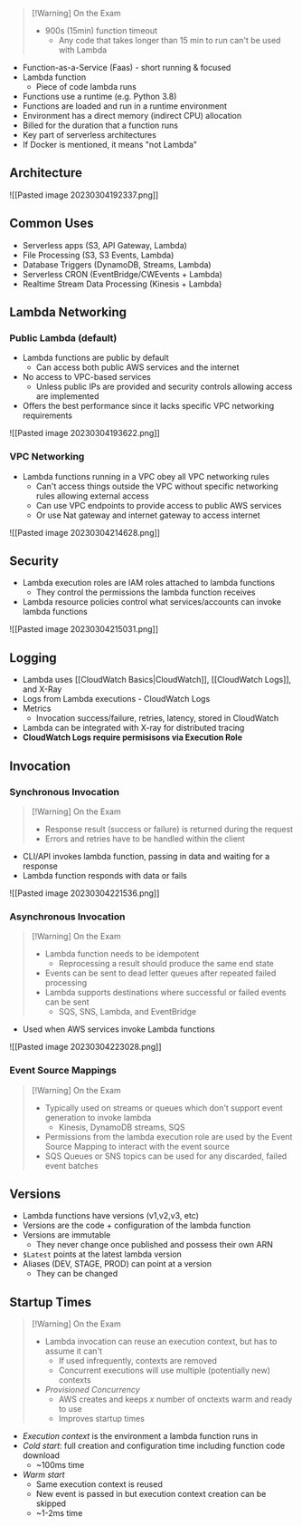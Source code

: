 >[!Warning] On the Exam
> - 900s (15min) function timeout
> 	- Any code that takes longer than 15 min to run can't be used with Lambda

- Function-as-a-Service (Faas) - short running & focused
- Lambda function
	- Piece of code lambda runs
- Functions use a runtime (e.g. Python 3.8)
- Functions are loaded and run in a runtime environment
- Environment has a direct memory (indirect CPU) allocation
- Billed for the duration that a function runs
- Key part of serverless architectures
- If Docker is mentioned, it means "not Lambda"

## Architecture

![[Pasted image 20230304192337.png]]

## Common Uses

- Serverless apps (S3, API Gateway, Lambda)
- File Processing (S3, S3 Events, Lambda)
- Database Triggers (DynamoDB, Streams, Lambda)
- Serverless CRON (EventBridge/CWEvents + Lambda)
- Realtime Stream Data Processing (Kinesis + Lambda)

## Lambda Networking

### Public Lambda (default)

- Lambda functions are public by default
	- Can access both public AWS services and the internet 
- No access to VPC-based services
	- Unless public IPs are provided and security controls allowing access are implemented
- Offers the best performance since it lacks specific VPC networking requirements

![[Pasted image 20230304193622.png]]


### VPC Networking

- Lambda functions running in a VPC obey all VPC networking rules
	- Can't access things outside the VPC without specific networking rules allowing external access
	- Can use VPC endpoints to provide access to public AWS services
	- Or use Nat gateway and internet gateway to access internet

![[Pasted image 20230304214628.png]]

## Security

- Lambda execution roles are IAM roles attached to lambda functions
	- They control the permissions the lambda function receives
- Lambda resource policies control what services/accounts can invoke lambda functions

![[Pasted image 20230304215031.png]]

## Logging

- Lambda uses [[CloudWatch Basics|CloudWatch]], [[CloudWatch Logs]], and X-Ray
- Logs from Lambda executions - CloudWatch Logs
- Metrics
	- Invocation success/failure, retries, latency, stored in CloudWatch
- Lambda can be integrated with X-ray for distributed tracing
- **CloudWatch Logs require permisisons via Execution Role**

## Invocation

### Synchronous Invocation

>[!Warning] On the Exam
> - Response result (success or failure) is returned during the request
> - Errors and retries have to be handled within the client

- CLI/API invokes lambda function, passing in data and waiting for a response
- Lambda function responds with data or fails

![[Pasted image 20230304221536.png]]

### Asynchronous Invocation

>[!Warning] On the Exam
> - Lambda function needs to be idempotent
> 	- Reprocessing a result should produce the same end state
> - Events can be sent to dead letter queues after repeated failed processing
> - Lambda supports destinations where successful or failed events can be sent
> 	- SQS, SNS, Lambda, and EventBridge

- Used when AWS services invoke Lambda functions

![[Pasted image 20230304223028.png]]

### Event Source Mappings

>[!Warning] On the Exam
> - Typically used on streams or queues which don't support event generation to invoke lambda
> 	- Kinesis, DynamoDB streams, SQS
> - Permissions from the lambda execution role are used by the Event Source Mapping to interact with the event source
> - SQS Queues or SNS topics can be used for any discarded, failed event batches

## Versions

- Lambda functions have versions (v1,v2,v3, etc)
- Versions are the code + configuration of the lambda function
- Versions are immutable
	- They never change once published and possess their own ARN
- `$Latest` points at the latest lambda version
- Aliases (DEV, STAGE, PROD) can point at a version
	- They can be changed

## Startup Times

>[!Warning] On the Exam
> - Lambda invocation can reuse an execution context, but has to assume it can't
> 	- If used infrequently, contexts are removed
> 	- Concurrent executions will use multiple (potentially new) contexts
> - *Provisioned Concurrency*
> 	- AWS creates and keeps *x* number of onctexts warm and ready to use
> 	- Improves startup times

- *Execution context* is the environment a lambda function runs in
- *Cold start*: full creation and configuration time including function code download
	- ~100ms time
- *Warm start*
	- Same execution context is reused
	- New event is passed in but execution context creation can be skipped
	- ~1-2ms time